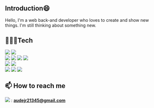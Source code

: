 ## Introduction😄
Hello, I'm a web back-and developer who loves to create and show new things. I'm still thinking about something new.

## 👨🏻‍💻Tech
![](https://img.shields.io/badge/Javascript-F7DF1E?style=flat-square&logo=JavaScript&logoColor=white)
![](https://img.shields.io/badge/python-3776AB?style=flat-square&logo=python&logoColor=white)
<br>
![](https://img.shields.io/badge/fastapi-009688?style=flat-square&logo=fastapi&logoColor=white)
![](https://img.shields.io/badge/nodedotjs-339933?style=flat-square&logo=nodedotjs&logoColor=white)
![](https://img.shields.io/badge/mysql-4479A1?style=flat-square&logo=mysql&logoColor=white)
![](https://img.shields.io/badge/mongodb-47A248?style=flat-square&logo=mongodb&logoColor=white)
<br>
![](https://img.shields.io/badge/HTML5-E34F26?style=flat-square&logo=HTML5&logoColor=white)
![](https://img.shields.io/badge/CSS3-1572B6?style=flat-square&logo=CSS3&logoColor=white)
<br>
![](https://img.shields.io/badge/linux-FCC624?style=flat-square&logo=linux&logoColor=white)
![](https://img.shields.io/badge/docker-2496ED?style=flat-square&logo=docker&logoColor=white)
![](https://img.shields.io/badge/amazonaws-232F3E?style=flat-square&logo=amazonaws&logoColor=white)

## 📫 How to reach me
![](https://img.shields.io/badge/gmail-EA4335?style=flat-square&logo=gmail&logoColor=white) : **audejr21345@gmail.com**


<!--
**LeeMyungdeok/LeeMyungdeok** is a ✨ _special_ ✨ repository because its `README.md` (this file) appears on your GitHub profile.

Here are some ideas to get you started:

- 🔭 I’m currently working on ...
- 🌱 I’m currently learning ...
- 👯 I’m looking to collaborate on ...
- 🤔 I’m looking for help with ...
- 💬 Ask me about ...
- 📫 How to reach me: ...
- 😄 Pronouns: ...
- ⚡ Fun fact: ...
-->
